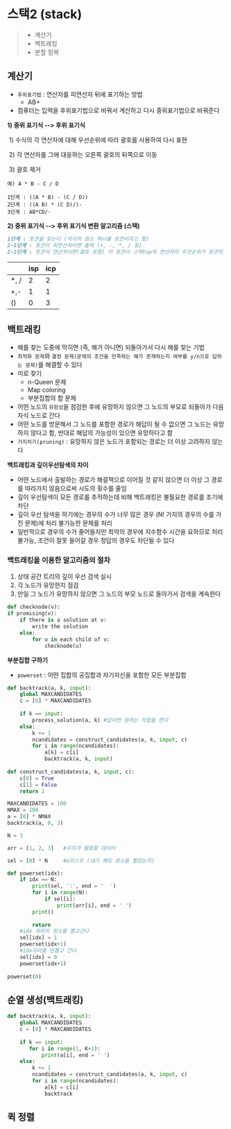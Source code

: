 # 스택2 (stack)

> - 계산기
> - 백트래킹
> - 분할 정복



## 계산기

- `후위표기법` : 연산자를 피연산자 뒤에 표기하는 방법 
  - AB+
- 컴퓨터는 입력을 후위표기법으로 바꿔서 계산하고 다시 중위표기법으로 바꿔준다

**1) 중위 표기식 --> 후위 표기식**

​	1) 수식의 각 연산자에 대해 우선순위에 따라 괄호를 사용하여 다시 표현 

​    2) 각 연산자를 그에 대응하는 오른쪽 괄호의 뒤쪽으로 이동

​    3) 괄호 제거

```MARKDO
예) A * B - C / D

1단계 : ((A * B) - (C / D))
2단계 : ((A B) * (C D)/)-
3단계 : AB*CD/-
```



**2) 중위 표기식 --> 후위 표기식 변환 알고리즘 (스택)**

```MARKDOWN
1단계 : 토큰을 읽는다 (각각의 원소 하나를 토큰이라고 함)
2-1단계 : 토큰이 피연산자이면 출력 (+, -, *, / 등)
2-2단계 : 토큰이 연산자이면(괄호 포함) 이 토큰이 스택top의 연산자의 우선순위가 토큰의 우선순위보다 높으면 스택에 push / 그렇지 않으면 top의 연산자의 우선순위가 토큰의 우선순위보다 작을 때까지 스택에서 pop한 후 토큰의 연산자를 push
```

|      | isp  | icp  |
| ---- | ---- | ---- |
| *, / | 2    | 2    |
| +,-  | 1    | 1    |
| ()   | 0    | 3    |



## 백트래킹

- 해를 찾는 도중에 막히면 (즉, 해가 아니면) 되돌아가서 다시 해를 찾는 기법
- `최적화 문제`와 `결정 문제(문제의 조건을 만족하는 해가 존재하는지 여부를 y/n으로 답하는 문제)`를 해결할 수 있다
- 미로 찾기
  - n-Queen 문제
  - Map coloring
  - 부분집합의 합 문제
- 어떤 노드의 `유망성`을 점검한 후에 유망하지 않으면 그 노드의 부모로 되돌아가 다음 자식 노드로 간다 
- 어떤 노드를 방문해서 그 노드를 포함한 경로가 해답이 될 수 없으면 그 노드는 유망하지 않다고 함, 반대로 해답의 가능성이 있으면 유망하다고 함
- `가지치기(pruning)` : 유망하지 않은 노드가 포함되는 경로는 더 이상 고려하지 않는다



**백트래킹과 깊이우선탐색의 차이**

- 어떤 노드에서 출발하는 경로가 해결책으로 이어질 것 같지 않으면 더 이상 그 경로를 따라가지 않음으로써 시도의 횟수를 줄임
- 깊이 우선탐색이 모든 경로를 추적하는데 비해 백트래킹은 불필요한 경로를 조기에 차단 
- 깊이 우선 탐색을 하기에는 경우의 수가 너무 많은 경우 (N! 가지의 경우의 수를 가진 문제)에 처리 불가능한 문제를 처리
- 일반적으로 경우의 수가 줄어들지만 최악의 경우에 지수함수 시간을 요하므로 처리 불가능, 조건이 잘못 들어갈 경우 정답의 경우도 차단될 수 있다



### 백트래킹을 이용한 알고리즘의 절차

1. 상태 공간 트리의 깊이 우선 검색 실시
2. 각 노드가 유망한지 점검
3. 만일 그 노드가 유망하지 않으면 그 노드의 부모 노드로 돌아가서 검색을 계속한다 

```python
def checknode(v):
if promising(v):
    if there is a solution at v:
        write the solution
    else:
        for u in each child of v:
            checknode(u)
```



**부분집합 구하기**

- `powerset` : 어떤 집합의 공집합과 자기자신을 포함한 모든 부분집합

```python
def backtrack(a, k, input):
    global MAXCANDIDATES
    c = [0] * MAXCANDIDATES
    
    if k == input:
        process_solution(a, k) #답이면 원하는 작업을 한다
    else:
        k += 1
        ncandidates = construct_candidates(a, k, input, c)
        for i in range(ncandidates):
            a[k] = c[i]
            backtrack(a, k, input)
            
def construct_candidates(a, k, input, c):
    c[0] = True
    c[1] = False
    return 2

MAXCANDIDATES = 100
NMAX = 100
a = [0] * NMAX
backtrack(a, 0, 3)
```

```python
N = 3

arr = [1, 2, 3]   #우리가 활용할 데이터

sel = [0] * N     #a리스트 (내가 해당 원소를 뽑았는지)

def powerset(idx):
    if idx == N:
        print(sel, ':', end = '  ')
        for i in range(N):
            if sel[i]:
                print(arr[i], end = ' ')
        print()
        
        return
    #idx 자리의 원소를 뽑고간다
    sel[idx] = 1
    powerset(idx+1)
    #idx자리를 안뽑고 간다
    sel[idx] = 0
    powerset(idx+1)
    
powerset(0)
```



## 순열 생성(백트래킹)

```python
def backtrack(a, k, input):
    global MAXCANDIDATES
    c = [0] * MAXCANDIDATES
    
    if k == input:
       for i in range(1, K+1):
           print(a[i], end = ' ')
    else:
        k += 1
        ncandidates = construct_candidates(a, k, input, c)
        for i in range(ncandidates):
            a[k] = c[i]
            backtrack
```



## 퀵 정렬

